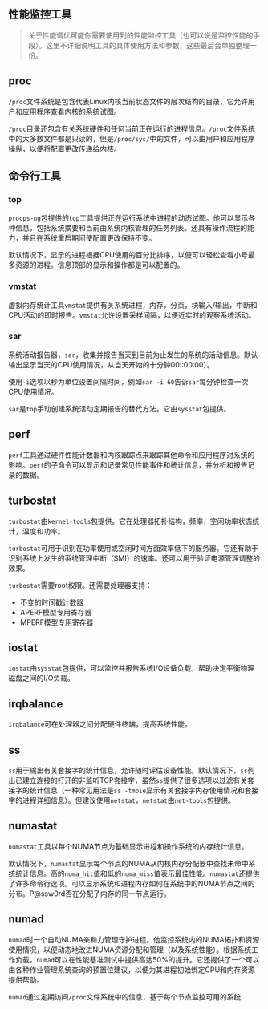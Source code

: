 ##  性能监控工具

> 关于性能调优可能你需要使用到的性能监控工具（也可以说是监控性能的手段）。这里不详细说明工具的具体使用方法和参数，这些最后会单独整理一份。

## proc

`/proc`文件系统是包含代表Linux内核当前状态文件的层次结构的目录，它允许用户和应用程序查看内核的系统试图。

`/proc`目录还包含有关系统硬件和任何当前正在运行的进程信息。`/proc`文件系统中的大多数文件都是只读的，但是`/proc/sys/`中的文件，可以由用户和应用程序操纵，以便将配置更改传递给内核。

## 命令行工具

### top

`procps-ng`包提供的`top`工具提供正在运行系统中进程的动态试图。他可以显示各种信息，包括系统摘要和当前由系统内核管理的任务列表。还具有操作流程的能力，并且在系统重启期间使配置更改保持不变。

默认情况下，显示的进程根据CPU使用的百分比排序，以便可以轻松查看小号最多资源的进程。信息顶部的显示和操作都是可以配置的。

### vmstat

虚拟内存统计工具`vmstat`提供有关系统进程，内存，分页，块输入/输出，中断和CPU活动的即时报告。`vmstat`允许设置采样间隔，以便近实时的观察系统活动。

### sar

系统活动报告器，`sar`，收集并报告当天到目前为止发生的系统的活动信息。默认输出显示当天的CPU使用情况，从当天开始的十分钟00::00:00）。

使用`-i`选项以秒为单位设置间隔时间，例如`sar -i 60`告诉`sar`每分钟检查一次CPU使用情况。

`sar`是`top`手动创建系统活动定期报告的替代方法。它由`sysstat`包提供。

## perf

`perf`工具通过硬件性能计数器和内核跟踪点来跟踪其他命令和应用程序对系统的影响。`perf`的子命令可以显示和记录常见性能事件和统计信息，并分析和报告记录的数据。

## turbostat

`turbostat`由`kernel-tools`包提供。它在处理器拓扑结构，频率，空闲功率状态统计，温度和功率。

`turbostat`可用于识别在功率使用或空闲时间方面效率低下的服务器。它还有助于识别系统上发生的系统管理中断（SMI）的速率。还可以用于验证电源管理调整的效果。

`turbostat`需要root权限。还需要处理器支持：

- 不变的时间戳计数器
- APERF模型专用寄存器
- MPERF模型专用寄存器

## iostat

`iostat`由`sysstat`包提供，可以监控并报告系统I/O设备负载，帮助决定平衡物理磁盘之间的I/O负载。

## irqbalance

`irqbalance`可在处理器之间分配硬件终端，提高系统性能。

## ss

`ss`用于输出有关套接字的统计信息，允许随时评估设备性能。默认情况下，`ss`列出已建立连接的打开的非监听TCP套接字，虽然`ss`提供了很多选项以过滤有关套接字的统计信息（一种常见用法是`ss -tmpie`显示有关套接字内存使用情况和套接字的进程详细信息）。但建议使用`netstat`，`netstat`由`net-tools`包提供。



## numastat

`numastat`工具以每个NUMA节点为基础显示进程和操作系统的内存统计信息。

默认情况下，`numastat`显示每个节点的NUMA从内核内存分配器中查找未命中系统统计信息。高的`numa_hit`值和低的`numa_miss`值表示最佳性能。`numastat`还提供了许多命令行选项。可以显示系统和进程内存如何在系统中的NUMA节点之间的分布。P@ssw0rd否在分配了内存的同一节点运行。

## numad

`numad`时一个自动NUMA亲和力管理守护进程。他监控系统内的NUMA拓扑和资源使用情况，以便动态地改进NUMA资源分配和管理（以及系统性能）。根据系统工作负载，`numad`可以在性能基准测试中提供高达50%的提升。它还提供了一个可以由各种作业管理系统查询的预置位建议，以便为其进程初始绑定CPU和内存资源提供帮助。

`numad`通过定期访问`/proc`文件系统中的信息，基于每个节点监控可用的系统
